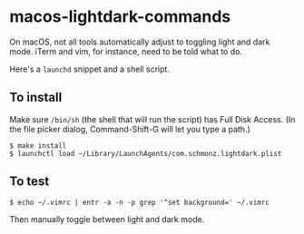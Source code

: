 # macos-lightdark-commands

On macOS, not all tools automatically adjust to toggling light and dark mode.
iTerm and vim, for instance, need to be told what to do.

Here's a `launchd` snippet and a shell script.

## To install

Make sure `/bin/sh` (the shell that will run the script) has Full Disk Access.
(In the file picker dialog, Command-Shift-G will let you type a path.)

```
$ make install
$ launchctl load ~/Library/LaunchAgents/com.schmonz.lightdark.plist
```

## To test

```
$ echo ~/.vimrc | entr -a -n -p grep '^set background=' ~/.vimrc
```

Then manually toggle between light and dark mode.
